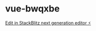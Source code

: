 # vue-bwqxbe

[Edit in StackBlitz next generation editor ⚡️](https://stackblitz.com/~/github.com/dengqiang/vue-bwqxbe)